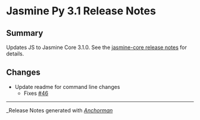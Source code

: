 # Jasmine Py 3.1 Release Notes

## Summary

Updates JS to Jasmine Core 3.1.0. See the
[jasmine-core release notes](https://github.com/jasmine/jasmine/blob/master/release_notes/3.1.0.md)
for details.

## Changes

* Update readme for command line changes
  - Fixes [#46](https://github.com/jasmine/jasmine/issues/46)


------

_Release Notes generated with _[Anchorman](http://github.com/infews/anchorman)_
